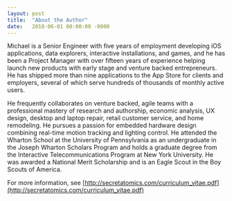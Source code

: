 ```yaml
---
layout: post
title:  "About the Author"
date:   2018-06-01 00:00:00 -0000
---
```


Michael is a Senior Engineer with five years of employment developing iOS applications, data explorers, interactive installations, and games, and he has been a Project Manager with over fifteen years of experience helping launch new products with early stage and venture backed entrepreneurs.  He has shipped more than nine applications to the App Store for clients and employers, several of which serve hundreds of thousands of monthly active users. 

He frequently collaborates on venture backed, agile teams with a professional mastery of research and authorship, economic analysis, UX design, desktop and laptop repair, retail customer service, and home remodeling.  He pursues a passion for embedded hardware design combining real-time motion tracking and lighting control.  He attended the 
Wharton School at the University of Pennsylvania as an undergraduate in the Joseph Wharton Scholars Program and holds a graduate degree from the Interactive Telecommunications Program at New York University.  He was awarded a National Merit Scholarship and is an Eagle Scout in the Boy Scouts of America.

For more information, see [http://secretatomics.com/curriculum_vitae.pdf](http://secretatomics.com/curriculum_vitae.pdf)